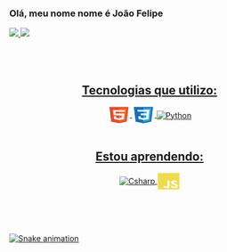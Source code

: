### Olá, meu nome nome é João Felipe

<div>
 <a href="https://github.com/j0a0f3l1p3">
 <img height="170em" src="https://github-readme-stats.vercel.app/api?username=j0a0f3l1p3&show_icons=true&theme=tokyonight&include_all_commits=true&count_private=true">
 <img height="170em" src="https://github-readme-stats.vercel.app/api/top-langs/?username=j0a0f3l1p3&layout=compact&langs_count=6&theme=tokyonight">
</div>

<br>

<div><br>
 
 <!--<img src="https://media0.giphy.com/media/qgQUggAC3Pfv687qPC/giphy.gif">-->

 <div align="center">
  <br>
  <div style="display: inline_block">
   <h2>Tecnologias que utilizo:</h2>
   <img align="center" alt="HTML" height="30" width="40" src="https://raw.githubusercontent.com/devicons/devicon/master/icons/html5/html5-original.svg">
   <img align="center" alt="CSS" height="30" width="40" src="https://raw.githubusercontent.com/devicons/devicon/master/icons/css3/css3-original.svg">
   <img align="center" alt="Python" height="40" width="50" src="https://cdn.jsdelivr.net/gh/devicons/devicon/icons/python/python-original.svg">
  </div>

  <div style="display: inline_block"><br>
   <h2>Estou aprendendo:</h2>
   <img align="center" alt="Csharp" height="35" width="45" src="https://cdn.jsdelivr.net/gh/devicons/devicon/icons/csharp/csharp-original.svg">
   <img align="center" alt="JavaScript" height="30" width="40" src="https://raw.githubusercontent.com/devicons/devicon/master/icons/javascript/javascript-plain.svg">
  </div>
 </div>

</div>

<br><br><br>
<!--
### Sempre buscando aprender. Me siga nas redes sociais abaixo!

<div> 
 <a href="" target="_blank"><img src="https://img.shields.io/badge/YouTube-FF0000?style=for-the-badge&logo=youtube&logoColor=white" target="_blank"></a>
 <a href="https://instagram.com/lukinhaxdlc" target="_blank"><img src="https://img.shields.io/badge/-Instagram-%23E4405F?style=for-the-badge&logo=instagram&logoColor=white" target="_blank"></a>
 <a href="https://discord.com/channels/lukinhaxdlc#6260" target="_blank"><img src="https://img.shields.io/badge/Discord-7289DA?style=for-the-badge&logo=discord&logoColor=white" target="_blank"></a> 
 <a href = "mailto:lucasdev.programador@gmail.com"><img src="https://img.shields.io/badge/-Gmail-%23333?style=for-the-badge&logo=gmail&logoColor=white" target="_blank"></a>
 <a href="https://www.linkedin.com/in/lucas-santos-gomes" target="_blank"><img src="https://img.shields.io/badge/-LinkedIn-%230077B5?style=for-the-badge&logo=linkedin&logoColor=white" target="_blank"></a>--> 

 ![Snake animation](https://github.com/j0a0f3l1p3/j0a0f3l1p3/blob/output/github-contribution-grid-snake.svg)

</div>
